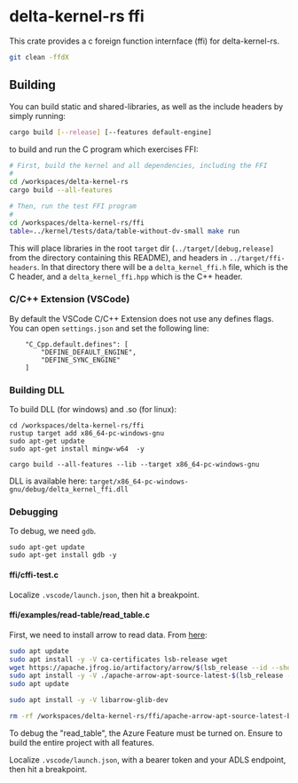 # delta-kernel-rs ffi

This crate provides a c foreign function internface (ffi) for delta-kernel-rs.

```bash
git clean -ffdX
```

## Building
You can build static and shared-libraries, as well as the include headers by simply running:

```sh
cargo build [--release] [--features default-engine]
```

to build and run the C program which exercises FFI:

```sh
# First, build the kernel and all dependencies, including the FFI
#
cd /workspaces/delta-kernel-rs
cargo build --all-features

# Then, run the test FFI program
#
cd /workspaces/delta-kernel-rs/ffi
table=../kernel/tests/data/table-without-dv-small make run
```



This will place libraries in the root `target` dir (`../target/[debug,release]` from the directory containing this README), and headers in `../target/ffi-headers`. In that directory there will be a `delta_kernel_ffi.h` file, which is the C header, and a `delta_kernel_ffi.hpp` which is the C++ header.

### C/C++ Extension (VSCode)

By default the VSCode C/C++ Extension does not use any defines flags. You can open `settings.json` and set the following line:
```
    "C_Cpp.default.defines": [
        "DEFINE_DEFAULT_ENGINE",
        "DEFINE_SYNC_ENGINE"
    ]
```

### Building DLL

To build DLL (for windows) and .so (for linux):

```
cd /workspaces/delta-kernel-rs/ffi
rustup target add x86_64-pc-windows-gnu
sudo apt-get update
sudo apt-get install mingw-w64  -y

cargo build --all-features --lib --target x86_64-pc-windows-gnu
```

DLL is available here: `target/x86_64-pc-windows-gnu/debug/delta_kernel_ffi.dll`

### Debugging

To debug, we need `gdb`.

```
sudo apt-get update
sudo apt-get install gdb -y
```

#### ffi/cffi-test.c

Localize `.vscode/launch.json`, then hit a breakpoint.

#### ffi/examples/read-table/read_table.c

First, we need to install arrow to read data. From [here](https://github.com/apache/arrow-site/blob/main/install.md):

```bash
sudo apt update
sudo apt install -y -V ca-certificates lsb-release wget
wget https://apache.jfrog.io/artifactory/arrow/$(lsb_release --id --short | tr 'A-Z' 'a-z')/apache-arrow-apt-source-latest-$(lsb_release --codename --short).deb
sudo apt install -y -V ./apache-arrow-apt-source-latest-$(lsb_release --codename --short).deb
sudo apt update

sudo apt install -y -V libarrow-glib-dev

rm -rf /workspaces/delta-kernel-rs/ffi/apache-arrow-apt-source-latest-bullseye.deb
```

To debug the "read_table", the Azure Feature must be turned on.
Ensure to build the entire project with all features.

Localize `.vscode/launch.json`, with a bearer token and your ADLS endpoint, then hit a breakpoint.